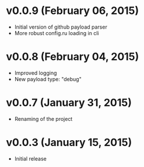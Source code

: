 # v0.0.9 (February 06, 2015)

* Initial version of github payload parser
* More robust config.ru loading in cli

# v0.0.8 (February 04, 2015)

* Improved logging
* New payload type: "debug"

# v0.0.7 (January 31, 2015)

* Renaming of the project

# v0.0.3 (January 15, 2015)

* Initial release
